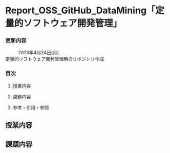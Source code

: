 # Report_OSS_GitHub_DataMining「定量的ソフトウェア開発管理」

<h3>更新内容</h3>
<dl>
	<dd>2023年4月24日(月)</dd>
	<dt>定量的ソフトウェア開発管理用のリポジトリ作成</dt>
</dl>

<h3>目次</h3>

1. 授業内容

2. 課題内容

3. 参考・引用・参照

<h2>授業内容</h2>

<h2>課題内容</h2>
